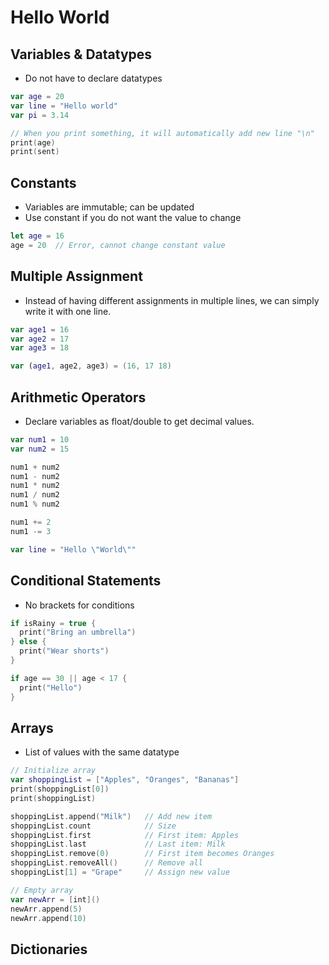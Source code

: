 # Hello World

## Variables & Datatypes
* Do not have to declare datatypes

```swift
var age = 20       
var line = "Hello world" 
var pi = 3.14

// When you print something, it will automatically add new line "\n"
print(age)
print(sent)
```

## Constants 
* Variables are immutable; can be updated
* Use constant if you do not want the value to change

```swift
let age = 16
age = 20  // Error, cannot change constant value
```

## Multiple Assignment
* Instead of having different assignments in multiple lines, we can simply write it with one line.

```swift
var age1 = 16
var age2 = 17
var age3 = 18

var (age1, age2, age3) = (16, 17 18)
```

## Arithmetic Operators
* Declare variables as float/double to get decimal values.

```swift
var num1 = 10
var num2 = 15

num1 + num2
num1 - num2
num1 * num2
num1 / num2   
num1 % num2

num1 += 2
num1 -= 3

var line = "Hello \"World\""
```

## Conditional Statements
* No brackets for conditions

```swift
if isRainy = true {
  print("Bring an umbrella")
} else {
  print("Wear shorts")
}

if age == 30 || age < 17 {
  print("Hello")
}
```

## Arrays
* List of values with the same datatype

```swift
// Initialize array
var shoppingList = ["Apples", "Oranges", "Bananas"]
print(shoppingList[0])
print(shoppingList)

shoppingList.append("Milk")   // Add new item
shoppingList.count            // Size
shoppingList.first            // First item: Apples
shoppingList.last             // Last item: Milk
shoppingList.remove(0)        // First item becomes Oranges
shoppingList.removeAll()      // Remove all
shoppingList[1] = "Grape"     // Assign new value

// Empty array
var newArr = [int]()
newArr.append(5)
newArr.append(10)
```

## Dictionaries
